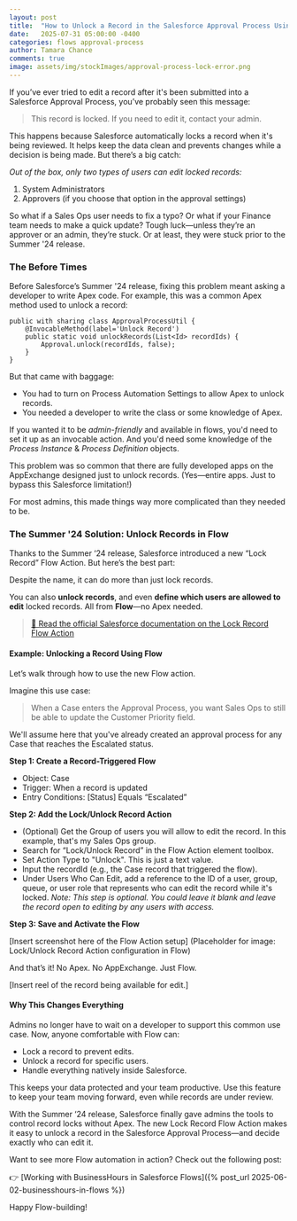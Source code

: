 ```yaml
---
layout: post
title:  "How to Unlock a Record in the Salesforce Approval Process Using Flow"
date:   2025-07-31 05:00:00 -0400
categories: flows approval-process
author: Tamara Chance
comments: true
image: assets/img/stockImages/approval-process-lock-error.png
---
```

If you’ve ever tried to edit a record after it's been submitted into a Salesforce Approval Process, you’ve probably seen this message:

> This record is locked. If you need to edit it, contact your admin.

This happens because Salesforce automatically locks a record when it's being reviewed. It helps keep the data clean and prevents changes while a decision is being made. But there’s a big catch:

_Out of the box, only two types of users can edit locked records:_

1. System Administrators
2. Approvers (if you choose that option in the approval settings)

So what if a Sales Ops user needs to fix a typo? Or what if your Finance team needs to make a quick update? Tough luck—unless they’re an approver or an admin, they’re stuck. Or at least, they were stuck prior to the Summer '24 release.
### The Before Times
Before Salesforce’s Summer '24 release, fixing this problem meant asking a developer to write Apex code. For example, this was a common Apex method used to unlock a record:
```apex
public with sharing class ApprovalProcessUtil {
    @InvocableMethod(label='Unlock Record')
    public static void unlockRecords(List<Id> recordIds) {
        Approval.unlock(recordIds, false);
    }
}
```
But that came with baggage:

- You had to turn on Process Automation Settings to allow Apex to unlock records.
- You needed a developer to write the class or some knowledge of Apex.

If you wanted it to be _admin-friendly_ and available in flows, you'd need to set it up as an invocable action. And you'd need some knowledge of the _Process Instance_ & _Process Definition_ objects.

This problem was so common that there are fully developed apps on the AppExchange designed just to unlock records. (Yes—entire apps. Just to bypass this Salesforce limitation!)

For most admins, this made things way more complicated than they needed to be.
### The Summer '24 Solution: Unlock Records in Flow
Thanks to the Summer ‘24 release, Salesforce introduced a new “Lock Record” Flow Action. But here’s the best part:

Despite the name, it can do more than just lock records.

You can also **unlock records**, and even **define which users are allowed to edit** locked records. All from **Flow**—no Apex needed.

> [🔗 Read the official Salesforce documentation on the Lock Record Flow Action](https://help.salesforce.com/s/articleView?id=release-notes.rn_automate_flows_flow_builder_lock_unlock.htm)

#### Example: Unlocking a Record Using Flow
Let’s walk through how to use the new Flow action.

Imagine this use case:

> When a Case enters the Approval Process, you want Sales Ops to still be able to update the Customer Priority field.

We'll assume here that you've already created an approval process for any Case that reaches the Escalated status.

**Step 1: Create a Record-Triggered Flow**

- Object: Case
- Trigger: When a record is updated
- Entry Conditions: [Status] Equals “Escalated”

**Step 2: Add the Lock/Unlock Record Action**

- (Optional) Get the Group of users you will allow to edit the record. In this example, that's my Sales Ops group.
- Search for “Lock/Unlock Record” in the Flow Action element toolbox.
- Set Action Type to "Unlock". This is just a text value.
- Input the recordId (e.g., the Case record that triggered the flow).
- Under Users Who Can Edit, add a reference to the ID of a user, group, queue, or user role that represents who can edit the record while it's locked. _Note: This step is optional. You could leave it blank and leave the record open to editing by any users with access._

**Step 3: Save and Activate the Flow**

[Insert screenshot here of the Flow Action setup]
(Placeholder for image: Lock/Unlock Record Action configuration in Flow)

And that’s it! No Apex. No AppExchange. Just Flow.

[Insert reel of the record being available for edit.]

#### Why This Changes Everything
Admins no longer have to wait on a developer to support this common use case. Now, anyone comfortable with Flow can:

- Lock a record to prevent edits.
- Unlock a record for specific users.
- Handle everything natively inside Salesforce.

This keeps your data protected and your team productive. Use this feature to keep your team moving forward, even while records are under review.

With the Summer ‘24 release, Salesforce finally gave admins the tools to control record locks without Apex. The new Lock Record Flow Action makes it easy to unlock a record in the Salesforce Approval Process—and decide exactly who can edit it. 

Want to see more Flow automation in action? Check out the following post:

👉 [Working with BusinessHours in Salesforce Flows]({% post_url 2025-06-02-businesshours-in-flows %})

Happy Flow-building!
